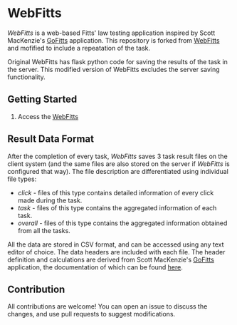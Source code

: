 # WebFitts

_WebFitts_ is a web-based Fitts' law testing application inspired by Scott MacKenzie's [GoFitts](http://www.yorku.ca/mack/FittsLawSoftware/) application. This repository is forked from [WebFitts](https://github.com/adildsw/WebFitt) and mofified to include a repeatation of the task. 

Original WebFitts has flask python code for saving the results of the task in the server. This modified version of WebFitts excludes the server saving functionality.

## Getting Started
1. Access the [WebFitts](https://tetsuakibaba.github.io/WebFitt/)

## Result Data Format
After the completion of every task, _WebFitts_ saves 3 task result files on the client system (and the same files are also stored on the server if _WebFitts_ is configured that way). The file description are differentiated using individual file types:
* _click_ - files of this type contains detailed information of every click made during the task.
* _task_ - files of this type contains the aggregated information of each task.
* _overall_ - files of this type contains the aggregated information obtained from all the tasks.

All the data are stored in CSV format, and can be accessed using any text editor of choice. The data headers are included with each file. The header definition and calculations are derived from Scott MacKenzie's [GoFitts](http://www.yorku.ca/mack/FittsLawSoftware/) application, the documentation of which can be found [here](http://www.yorku.ca/mack/FittsLawSoftware/doc/index.html?GoFitts.html). 

## Contribution
All contributions are welcome! You can open an issue to discuss the changes, and use pull requests to suggest modifications.
